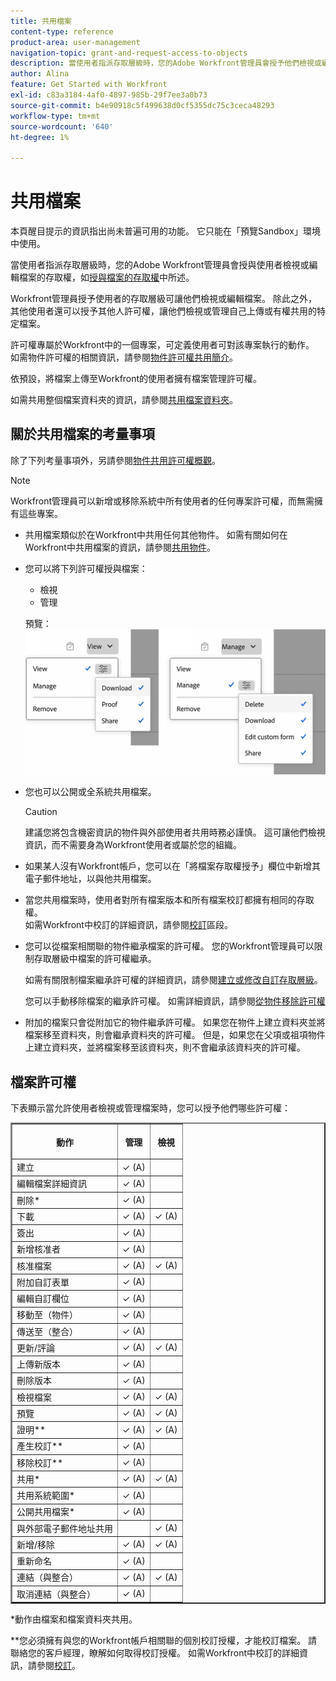 ```yaml
---
title: 共用檔案
content-type: reference
product-area: user-management
navigation-topic: grant-and-request-access-to-objects
description: 當使用者指派存取層級時，您的Adobe Workfront管理員會授予他們檢視或編輯檔案的存取權，如授予檔案存取權中所述。
author: Alina
feature: Get Started with Workfront
exl-id: c83a3184-4af0-4897-985b-29f7ee3a0b73
source-git-commit: b4e90918c5f499638d0cf5355dc75c3ceca48293
workflow-type: tm+mt
source-wordcount: '640'
ht-degree: 1%

---
```


# 共用檔案

<span class="preview">本頁醒目提示的資訊指出尚未普遍可用的功能。 它只能在「預覽Sandbox」環境中使用。</span>

當使用者指派存取層級時，您的Adobe Workfront管理員會授與使用者檢視或編輯檔案的存取權，如[授與檔案的存取權](../../administration-and-setup/add-users/configure-and-grant-access/grant-access-documents.md)中所述。

Workfront管理員授予使用者的存取層級可讓他們檢視或編輯檔案。 除此之外，其他使用者還可以授予其他人許可權，讓他們檢視或管理自己上傳或有權共用的特定檔案。

許可權專屬於Workfront中的一個專案，可定義使用者可對該專案執行的動作。 如需物件許可權的相關資訊，請參閱[物件許可權共用簡介](../../workfront-basics/grant-and-request-access-to-objects/sharing-permissions-on-objects-overview.md)。

依預設，將檔案上傳至Workfront的使用者擁有檔案管理許可權。

如需共用整個檔案資料夾的資訊，請參閱[共用檔案資料夾](../../workfront-basics/grant-and-request-access-to-objects/share-a-document-folder.md)。

## 關於共用檔案的考量事項

除了下列考量事項外，另請參閱[物件共用許可權概觀](../../workfront-basics/grant-and-request-access-to-objects/sharing-permissions-on-objects-overview.md)。

>[!NOTE]
>
>Workfront管理員可以新增或移除系統中所有使用者的任何專案許可權，而無需擁有這些專案。

* 共用檔案類似於在Workfront中共用任何其他物件。 如需有關如何在Workfront中共用檔案的資訊，請參閱[共用物件](../../workfront-basics/grant-and-request-access-to-objects/share-an-object.md)。
* 您可以將下列許可權授與檔案：

   * 檢視
   * 管理

  <span class="preview">預覽：
  ![](assets/document-permissions.png)
</span>

* 您也可以公開或全系統共用檔案。

  >[!CAUTION]
  >
  >建議您將包含機密資訊的物件與外部使用者共用時務必謹慎。 這可讓他們檢視資訊，而不需要身為Workfront使用者或屬於您的組織。

* 如果某人沒有Workfront帳戶，您可以在「將檔案存取權授予」欄位中新增其電子郵件地址，以與他共用檔案。
* 當您共用檔案時，使用者對所有檔案版本和所有檔案校訂都擁有相同的存取權。\
  如需Workfront中校訂的詳細資訊，請參閱[校訂](../../review-and-approve-work/proofing/proofing.md)區段。

* 您可以從檔案相關聯的物件繼承檔案的許可權。 您的Workfront管理員可以限制存取層級中檔案的許可權繼承。

  如需有關限制檔案繼承許可權的詳細資訊，請參閱[建立或修改自訂存取層級](../../administration-and-setup/add-users/configure-and-grant-access/create-modify-access-levels.md)。

  您可以手動移除檔案的繼承許可權。 如需詳細資訊，請參閱[從物件移除許可權](../../workfront-basics/grant-and-request-access-to-objects/remove-permissions-from-objects.md)

* 附加的檔案只會從附加它的物件繼承許可權。 如果您在物件上建立資料夾並將檔案移至資料夾，則會繼承資料夾的許可權。 但是，如果您在父項或祖項物件上建立資料夾，並將檔案移至該資料夾，則不會繼承該資料夾的許可權。

## 檔案許可權

下表顯示當允許使用者檢視或管理檔案時，您可以授予他們哪些許可權：

<table border="2" cellspacing="15" cellpadding="1"> 
 <col> 
 <col> 
 <col> 
 <thead> 
  <tr> 
   <th> <p><strong>動作</strong> </p> </th> 
   <th> <p><strong>管理</strong> </p> </th> 
   <th> <p><strong>檢視</strong> </p> </th> 
  </tr> 
 </thead> 
 <tbody> 
  <tr> 
   <td scope="row">建立</td> 
   <td>✓ (A)</td> 
   <td> </td> 
  </tr> 
  <tr> 
   <td scope="row">編輯檔案詳細資訊</td> 
   <td>✓ (A)</td> 
   <td> </td> 
  </tr> 
  <tr> 
   <td scope="row">刪除*</td> 
   <td>✓ (A)</td> 
   <td> </td> 
  </tr> 
  <tr> 
   <td scope="row">下載</td> 
   <td>✓ (A)</td> 
   <td>✓ (A)</td> 
  </tr> 
  <tr> 
   <td scope="row">簽出</td> 
   <td>✓ (A)</td> 
   <td> </td> 
  </tr> 
  <tr> 
   <td scope="row">新增核准者</td> 
   <td>✓ (A)</td> 
   <td> </td> 
  </tr> 
  <tr> 
   <td scope="row">核准檔案</td> 
   <td>✓ (A)</td> 
   <td>✓ (A)</td> 
  </tr> 
  <tr> 
   <td scope="row">附加自訂表單</td> 
   <td>✓ (A)</td> 
   <td> </td> 
  </tr> 
  <tr> 
   <td scope="row">編輯自訂欄位</td> 
   <td>✓ (A)</td> 
   <td> </td> 
  </tr> 
  <tr> 
   <td scope="row">移動至（物件）</td> 
   <td>✓ (A)</td> 
   <td> </td> 
  </tr> 
  <tr> 
   <td scope="row">傳送至（整合）</td> 
   <td>✓ (A)</td> 
   <td> </td> 
  </tr> 
  <tr> 
   <td scope="row">更新/評論</td> 
   <td>✓ (A)</td> 
   <td>✓ (A)</td> 
  </tr> 
  <tr> 
   <td scope="row">上傳新版本</td> 
   <td>✓ (A)</td> 
   <td> </td> 
  </tr> 
  <tr> 
   <td scope="row">刪除版本</td> 
   <td>✓ (A)</td> 
   <td> </td> 
  </tr> 
  <tr> 
   <td scope="row">檢視檔案</td> 
   <td>✓ (A)</td> 
   <td>✓ (A)</td> 
  </tr> 
  <tr> 
   <td scope="row">預覽</td> 
   <td>✓ (A)</td> 
   <td>✓ (A)</td> 
  </tr> 
  <tr> 
   <td scope="row">證明**</td> 
   <td>✓ (A)</td> 
   <td>✓ (A)</td> 
  </tr> 
  <tr> 
   <td scope="row">產生校訂**</td> 
   <td>✓ (A)</td> 
   <td> </td> 
  </tr> 
  <tr> 
   <td scope="row">移除校訂**</td> 
   <td>✓ (A)</td> 
   <td> </td> 
  </tr> 
  <tr> 
   <td scope="row">共用*</td> 
   <td>✓ (A)</td> 
   <td>✓ (A)</td> 
  </tr> 
  <tr> 
   <td scope="row">共用系統範圍*</td> 
   <td>✓ (A)</td> 
   <td> </td> 
  </tr> 
  <tr> 
   <td scope="row">公開共用檔案*</td> 
   <td>✓ (A)</td> 
   <td> </td> 
  </tr> 
  <tr> 
   <td scope="row">與外部電子郵件地址共用</td> 
   <td> </td> 
   <td>✓ (A)</td> 
  </tr> 
  <tr> 
   <td scope="row">新增/移除</td> 
   <td>✓ (A)</td> 
   <td>✓ (A)</td> 
  </tr> 
  <tr> 
   <td scope="row">重新命名</td> 
   <td>✓ (A)</td> 
   <td> </td> 
  </tr> 
  <tr> 
   <td scope="row">連結（與整合）</td> 
   <td>✓ (A)</td> 
   <td>✓ (A)</td> 
  </tr> 
  <tr> 
   <td scope="row">取消連結（與整合）</td> 
   <td>✓ (A)</td> 
   <td> </td> 
  </tr> 
 </tbody> 
</table>

&#42;動作由檔案和檔案資料夾共用。

&#42;&#42;您必須擁有與您的Workfront帳戶相關聯的個別校訂授權，才能校訂檔案。 請聯絡您的客戶經理，瞭解如何取得校訂授權。 如需Workfront中校訂的詳細資訊，請參閱[校訂](../../review-and-approve-work/proofing/proofing.md)。
